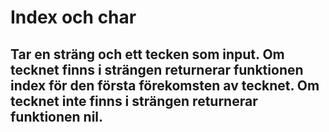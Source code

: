 # Index och char

## Tar en sträng och ett tecken som input. Om tecknet finns i strängen returnerar funktionen index för den första förekomsten av tecknet. Om tecknet inte finns i strängen returnerar funktionen nil. 